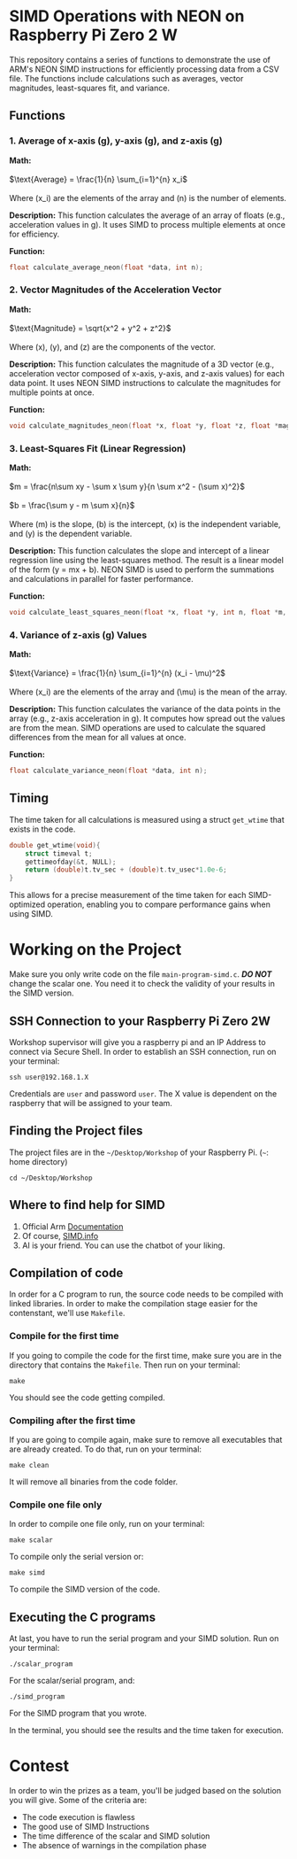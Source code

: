 # SIMD Operations with NEON on Raspberry Pi Zero 2 W

This repository contains a series of functions to demonstrate the use of ARM's NEON SIMD instructions for efficiently processing data from a CSV file. The functions include calculations such as averages, vector magnitudes, least-squares fit, and variance.

## Functions

### 1. **Average of x-axis (g), y-axis (g), and z-axis (g)**
   
**Math:**
<br>
<br>
$\text{Average} = \frac{1}{n} \sum_{i=1}^{n} x_i$
<br>
<br>
Where \(x_i\) are the elements of the array and \(n\) is the number of elements.

**Description:**
This function calculates the average of an array of floats (e.g., acceleration values in g). It uses SIMD to process multiple elements at once for efficiency.

**Function:**
```c
float calculate_average_neon(float *data, int n);
```

### 2. **Vector Magnitudes of the Acceleration Vector**

**Math:**
<br>
<br>
$\text{Magnitude} = \sqrt{x^2 + y^2 + z^2}$
<br>
<br>
Where \(x\), \(y\), and \(z\) are the components of the vector.

**Description:** 
This function calculates the magnitude of a 3D vector (e.g., acceleration vector composed of x-axis, y-axis, and z-axis values) for each data point. It uses NEON SIMD instructions to calculate the magnitudes for multiple points at once.

**Function:**
```c
void calculate_magnitudes_neon(float *x, float *y, float *z, float *magnitudes, int n);
```

### 3. **Least-Squares Fit (Linear Regression)**

**Math:**
<br>
<br>
$m = \frac{n\sum xy - \sum x \sum y}{n \sum x^2 - (\sum x)^2}$
<br>
<br>
$b = \frac{\sum y - m \sum x}{n}$
<br>
<br>
Where \(m\) is the slope, \(b\) is the intercept, \(x\) is the independent variable, and \(y\) is the dependent variable.

**Description:** 
This function calculates the slope and intercept of a linear regression line using the least-squares method. The result is a linear model of the form \(y = mx + b\). NEON SIMD is used to perform the summations and calculations in parallel for faster performance.

**Function:**
```c
void calculate_least_squares_neon(float *x, float *y, int n, float *m, float *b);
```

### 4. **Variance of z-axis (g) Values**

**Math:**
<br>
<br>
$\text{Variance} = \frac{1}{n} \sum_{i=1}^{n} (x_i - \mu)^2$
<br>
<br>
Where \(x_i\) are the elements of the array and \(\mu\) is the mean of the array.

**Description:** 
This function calculates the variance of the data points in the array (e.g., z-axis acceleration in g). It computes how spread out the values are from the mean. SIMD operations are used to calculate the squared differences from the mean for all values at once.

**Function:**
```c
float calculate_variance_neon(float *data, int n);
```

## Timing

The time taken for all calculations is measured using a struct `get_wtime` that exists in the code.

```c
double get_wtime(void){
    struct timeval t;
    gettimeofday(&t, NULL);
    return (double)t.tv_sec + (double)t.tv_usec*1.0e-6;
}
```

This allows for a precise measurement of the time taken for each SIMD-optimized operation, enabling you to compare performance gains when using SIMD.

# Working on the Project

Make sure you only write code on the file `main-program-simd.c`. ***DO NOT*** change the scalar one. You need it to check the validity of your results in the SIMD version.

## SSH Connection to your Raspberry Pi Zero 2W

Workshop supervisor will give you a raspberry pi and an IP Address to connect via Secure Shell. In order to establish an SSH connection, run on your terminal:

```shell
ssh user@192.168.1.X
```
Credentials are `user` and password `user`. The X value is dependent on the raspberry that will be assigned to your team.

## Finding the Project files

The project files are in the `~/Desktop/Workshop` of your Raspberry Pi.
(`~`: home directory)

```shell
cd ~/Desktop/Workshop
```


## Where to find help for SIMD

1. Official Arm [Documentation](https://developer.arm.com/architectures/instruction-sets/intrinsics/) 
2. Of course, [SIMD.info](https://simd.info)
3. AI is your friend. You can use the chatbot of your liking.

## Compilation of code

In order for a C program to run, the source code needs to be compiled with linked libraries. In order to make the compilation stage easier for the contenstant, we'll use `Makefile`.

### Compile for the first time

If you going to compile the code for the first time, make sure you are in the directory that contains the `Makefile`. Then run on your terminal:
```shell
make
```
You should see the code getting compiled.

### Compiling after the first time

If you are going to compile again, make sure to remove all executables that are already created.
To do that, run on your terminal:
```shell
make clean
```

It will remove all binaries from the code folder.

### Compile one file only

In order to compile one file only, run on your terminal:
```shell
make scalar
```
To compile only the serial version or:
```shell
make simd
```
To compile the SIMD version of the code.

## Executing the C programs

At last, you have to run the serial program and your SIMD solution. Run on your terminal:

```shell
./scalar_program
```
For the scalar/serial program, and:

```shell
./simd_program
```
For the SIMD program that you wrote.

In the terminal, you should see the results and the time taken for execution.

# Contest

In order to win the prizes as a team, you'll be judged based on the solution you will give. Some of the criteria are:

- The code execution is flawless
- The good use of SIMD Instructions
- The time difference of the scalar and SIMD solution
- The absence of warnings in the compilation phase

